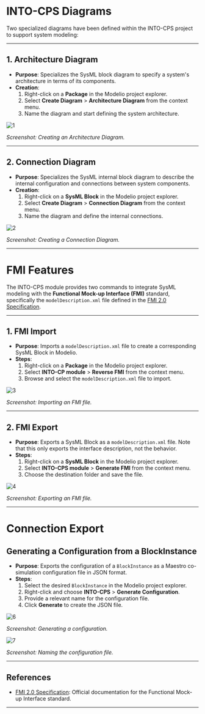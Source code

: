 # INTO-CPS Diagrams  

Two specialized diagrams have been defined within the INTO-CPS project to support system modeling:  

---

## 1. Architecture Diagram  
- **Purpose**: Specializes the SysML block diagram to specify a system's architecture in terms of its components.  
- **Creation**:  
  1. Right-click on a **Package** in the Modelio project explorer.  
  2. Select **Create Diagram** > **Architecture Diagram** from the context menu.  
  3. Name the diagram and start defining the system architecture.  

![1]

*Screenshot: Creating an Architecture Diagram.*  

---

## 2. Connection Diagram  
- **Purpose**: Specializes the SysML internal block diagram to describe the internal configuration and connections between system components.  
- **Creation**:  
  1. Right-click on a **SysML Block** in the Modelio project explorer.  
  2. Select **Create Diagram** > **Connection Diagram** from the context menu.  
  3. Name the diagram and define the internal connections.  

![2]

*Screenshot: Creating a Connection Diagram.*  

---



# FMI Features  

The INTO-CPS module provides two commands to integrate SysML modeling with the **Functional Mock-up Interface (FMI)** standard, specifically the `modelDescription.xml` file defined in the [FMI 2.0 Specification][5].  

---

## 1. FMI Import  
- **Purpose**: Imports a `modelDescription.xml` file to create a corresponding SysML Block in Modelio.  
- **Steps**:  
  1. Right-click on a **Package** in the Modelio project explorer.  
  2. Select **INTO-CP module** > **Reverse FMI** from the context menu.  
  3. Browse and select the `modelDescription.xml` file to import.  

![3]

*Screenshot: Importing an FMI file.*  

---

## 2. FMI Export  
- **Purpose**: Exports a SysML Block as a `modelDescription.xml` file. Note that this only exports the interface description, not the behavior.  
- **Steps**:  
  1. Right-click on a **SysML Block** in the Modelio project explorer.  
  2. Select **INTO-CPS module** > **Generate FMI** from the context menu.  
  3. Choose the destination folder and save the file.  

![4]

*Screenshot: Exporting an FMI file.*  

---

# Connection Export  

## Generating a Configuration from a BlockInstance  
- **Purpose**: Exports the configuration of a `BlockInstance` as a Maestro co-simulation configuration file in JSON format.  
- **Steps**:  
  1. Select the desired `BlockInstance` in the Modelio project explorer.  
  2. Right-click and choose **INTO-CPS** > **Generate Configuration**.  
  3. Provide a relevant name for the configuration file.  
  4. Click **Generate** to create the JSON file.  

![6]

*Screenshot: Generating a configuration.*  

![7]

*Screenshot: Naming the configuration file.*  

---

## References  
- [FMI 2.0 Specification][5]: Official documentation for the Functional Mock-up Interface standard.  

[1]: img/architecture.png  
[2]: img/connection.png  
[3]: img/reversefmi.png  
[4]: img/generatefmi.png  
[5]: https://www.fmi-standard.org/downloads  
[6]: img/sysml-generateconfig.png  
[7]: img/sysml-configuration-name.png  

---
 